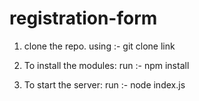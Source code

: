 # registration-form

1. clone the repo.
   using :- git clone link

2. To install the modules:
   run :- npm install

3. To start the server:
   run :- node index.js
